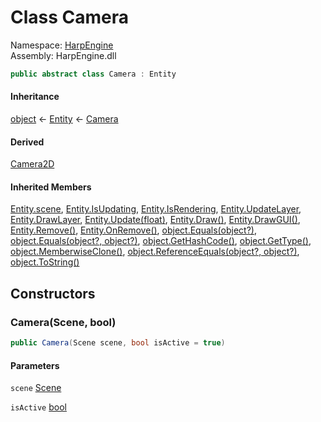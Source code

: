 # <a id="HarpEngine_Camera"></a> Class Camera

Namespace: [HarpEngine](HarpEngine.md)  
Assembly: HarpEngine.dll  

```csharp
public abstract class Camera : Entity
```

#### Inheritance

[object](https://learn.microsoft.com/dotnet/api/system.object) ← 
[Entity](HarpEngine.Entity.md) ← 
[Camera](HarpEngine.Camera.md)

#### Derived

[Camera2D](HarpEngine.Camera2D.md)

#### Inherited Members

[Entity.scene](HarpEngine.Entity.md\#HarpEngine\_Entity\_scene), 
[Entity.IsUpdating](HarpEngine.Entity.md\#HarpEngine\_Entity\_IsUpdating), 
[Entity.IsRendering](HarpEngine.Entity.md\#HarpEngine\_Entity\_IsRendering), 
[Entity.UpdateLayer](HarpEngine.Entity.md\#HarpEngine\_Entity\_UpdateLayer), 
[Entity.DrawLayer](HarpEngine.Entity.md\#HarpEngine\_Entity\_DrawLayer), 
[Entity.Update\(float\)](HarpEngine.Entity.md\#HarpEngine\_Entity\_Update\_System\_Single\_), 
[Entity.Draw\(\)](HarpEngine.Entity.md\#HarpEngine\_Entity\_Draw), 
[Entity.DrawGUI\(\)](HarpEngine.Entity.md\#HarpEngine\_Entity\_DrawGUI), 
[Entity.Remove\(\)](HarpEngine.Entity.md\#HarpEngine\_Entity\_Remove), 
[Entity.OnRemove\(\)](HarpEngine.Entity.md\#HarpEngine\_Entity\_OnRemove), 
[object.Equals\(object?\)](https://learn.microsoft.com/dotnet/api/system.object.equals\#system\-object\-equals\(system\-object\)), 
[object.Equals\(object?, object?\)](https://learn.microsoft.com/dotnet/api/system.object.equals\#system\-object\-equals\(system\-object\-system\-object\)), 
[object.GetHashCode\(\)](https://learn.microsoft.com/dotnet/api/system.object.gethashcode), 
[object.GetType\(\)](https://learn.microsoft.com/dotnet/api/system.object.gettype), 
[object.MemberwiseClone\(\)](https://learn.microsoft.com/dotnet/api/system.object.memberwiseclone), 
[object.ReferenceEquals\(object?, object?\)](https://learn.microsoft.com/dotnet/api/system.object.referenceequals), 
[object.ToString\(\)](https://learn.microsoft.com/dotnet/api/system.object.tostring)

## Constructors

### <a id="HarpEngine_Camera__ctor_HarpEngine_Scene_System_Boolean_"></a> Camera\(Scene, bool\)

```csharp
public Camera(Scene scene, bool isActive = true)
```

#### Parameters

`scene` [Scene](HarpEngine.Scene.md)

`isActive` [bool](https://learn.microsoft.com/dotnet/api/system.boolean)

